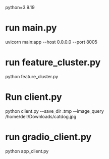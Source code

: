 python=3.9.19
# run main.py
uvicorn main:app --host 0.0.0.0 --port 8005
# run feature_cluster.py
python feature_cluster.py
# Run client.py
python client.py --save_dir .tmp --image_query /home/dell/Downloads/catdog.jpg
# run gradio_client.py
python app_client.py